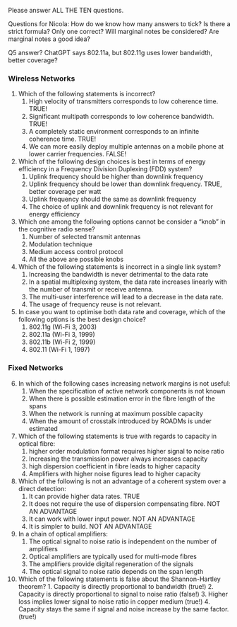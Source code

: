 Please answer ALL THE TEN questions.

Questions for Nicola:
How do we know how many answers to tick? Is there a strict formula? Only one correct?
Will marginal notes be considered? Are marginal notes a good idea?

Q5 answer? ChatGPT says 802.11a, but 802.11g uses lower bandwidth, better coverage?
### Wireless Networks
1.  Which of the following statements is incorrect?
    1.  High velocity of transmitters corresponds to low coherence time. TRUE!
    2.  Significant multipath corresponds to low coherence bandwidth. TRUE!
    3.  A completely static environment corresponds to an infinite coherence time. TRUE!
    4.  We can more easily deploy multiple antennas on a mobile phone at lower carrier frequencies. FALSE!
2.  Which of the following design choices is best in terms of energy efficiency in a Frequency Division Duplexing (FDD) system?
    1.  Uplink frequency should be higher than downlink frequency
    2.  Uplink frequency should be lower than downlink frequency. TRUE, better coverage per watt
    3.  Uplink frequency should the same as downlink frequency
    4.  The choice of uplink and downlink frequency is not relevant for energy efficiency
3.  Which one among the following options cannot be consider a “knob” in the cognitive radio sense?
    1.  Number of selected transmit antennas
    2.  Modulation technique
    3.  Medium access control protocol
    4.  All the above are possible knobs
4.  Which of the following statements is incorrect in a single link system?
    1.  Increasing the bandwidth is never detrimental to the data rate
    2. In a spatial multiplexing system, the data rate increases linearly with the number of transmit or receive antenna.
    3.  The multi-user interference will lead to a decrease in the data rate.
    4.  The usage of frequency reuse is not relevant.
5.  In case you want to optimise both data rate and coverage, which of the following options is the best design choice?
    1.  802.11g (Wi-Fi 3, 2003)
    2.  802.11a (Wi-Fi 3, 1999)
    3.  802.11b (Wi-Fi 2, 1999)
    4.  802.11 (Wi-Fi 1, 1997)
### Fixed Networks
6.  In which of the following cases increasing network margins is not useful:
    1.  When the specification of active network components is not known
    2.  When there is possible estimation error in the fibre length of the spans
    3.  When the network is running at maximum possible capacity
    4.  When the amount of crosstalk introduced by ROADMs is under estimated
7.  Which of the following statements is true with regards to capacity in optical fibre:
    1.  higher order modulation format requires higher signal to noise ratio
    2.  Increasing the transmission power always increases capacity
    3.  high dispersion coefficient in fibre leads to higher capacity
    4.  Amplifiers with higher noise figures lead to higher capacity
8.  Which of the following is not an advantage of a coherent system over a direct detection:
    1.  It can provide higher data rates. TRUE
    2.  It does not require the use of dispersion compensating fibre. NOT AN ADVANTAGE
    3.  It can work with lower input power. NOT AN ADVANTAGE
    4.  It is simpler to build. NOT AN ADVANTAGE
9.  In a chain of optical amplifiers:
    1.  The optical signal to noise ratio is independent on the number of amplifiers
    2.  Optical amplifiers are typically used for multi-mode fibres
    3.  The amplifiers provide digital regeneration of the signals
    4.  The optical signal to noise ratio depends on the span length
10.  Which of the following statements is false about the Shannon-Hartley theorem?
    1.  Capacity is directly proportional to bandwidth (true!)
    2.  Capacity is directly proportional to signal to noise ratio (false!)
    3.  Higher loss implies lower signal to noise ratio in copper medium (true!)
    4.  Capacity stays the same if signal and noise increase by the same factor. (true!)

